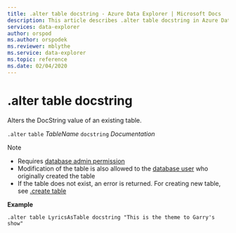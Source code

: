 ```yaml
---
title: .alter table docstring - Azure Data Explorer | Microsoft Docs
description: This article describes .alter table docstring in Azure Data Explorer.
services: data-explorer
author: orspod
ms.author: orspodek
ms.reviewer: mblythe
ms.service: data-explorer
ms.topic: reference
ms.date: 02/04/2020
---
```

# .alter table docstring

Alters the DocString value of an existing table.

`.alter` `table` *TableName* `docstring` *Documentation*

> [!NOTE]
> * Requires [database admin permission](../management/access-control/role-based-authorization.md)
> * Modification of the table is also allowed to the [database user](../management/access-control/role-based-authorization.md) who originally created the table
> * If the table does not exist, an error is returned. For creating new table, see [.create table](/createtable.md)

**Example** 

```
.alter table LyricsAsTable docstring "This is the theme to Garry's show"
```